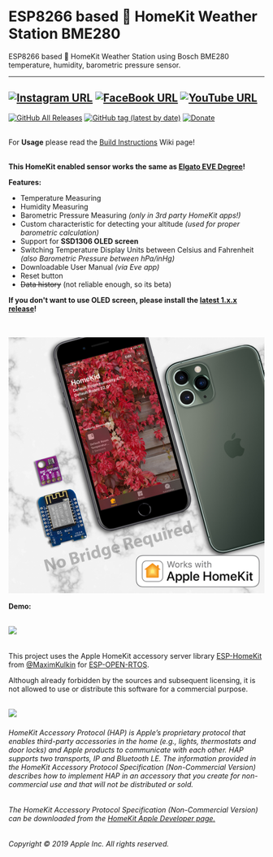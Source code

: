 # ESP8266 based  HomeKit Weather Station BME280
ESP8266 based  HomeKit Weather Station using Bosch BME280 temperature, humidity, barometric pressure sensor.

------
[![Instagram URL](https://img.shields.io/twitter/url/https/www.instagram.com/homekidd?label=Follow&logo=instagram&style=social)](https://www.instagram.com/homekidd) [![FaceBook URL](https://img.shields.io/twitter/url/https/www.facebook.com/HomeKiid?label=Like&logo=facebook&style=social)](https://www.facebook.com/HomeKiid) [![YouTube URL](https://img.shields.io/twitter/url/https/www.youtube.com/channel/UCkqC_6j1uyYVv7SO3jPe7KA?label=Follow&logo=youtube&style=social)](https://www.youtube.com/channel/UCkqC_6j1uyYVv7SO3jPe7KA)
------

[![GitHub All Releases](https://img.shields.io/github/downloads/HomeKidd/ESP8266-HomeKit-Weather-Station-BME280-Elgato-Eve/total?color=green)](https://github.com/HomeKidd/ESP8266-HomeKit-Weather-Station-BME280-Elgato-Eve/releases) 
[![GitHub tag (latest by date)](https://img.shields.io/github/v/tag/HomeKidd/ESP8266-HomeKit-Weather-Station-BME280-Elgato-Eve?color=yellow&label=Latest%20Release)](https://github.com/HomeKidd/ESP8266-HomeKit-Weather-Station-BME280-Elgato-Eve/releases) 
[![Donate](https://img.shields.io/badge/Donate-PayPal-blue.svg)](https://www.paypal.com/cgi-bin/webscr?cmd=_s-xclick&hosted_button_id=CEYEK69ZYG69S&source=url)
<br/>
<br/>


For **Usage** please read the [Build Instructions](https://github.com/HomeKidd/ESP8266-HomeKit-Weather-Station-BME280-Elgato-Eve/wiki/Build-Instructions) Wiki page!<br/><br/>


**This HomeKit enabled sensor works the same as [Elgato EVE Degree](https://www.evehome.com/en/eve-degree)!** 



**Features:**

* Temperature Measuring
* Humidity Measuring
* Barometric Pressure Measuring _(only in 3rd party HomeKit apps!)_
* Custom characteristic for detecting your altitude _(used for proper barometric calculation)_
* Support for **SSD1306 OLED screen**
* Switching Temperature Display Units between Celsius and Fahrenheit _(also Barometric Pressure between hPa/inHg)_
* Downloadable User Manual _(via Eve app)_
* Reset button 
* ~~Data history~~ (not reliable enough, so its beta)

**If you don't want to use OLED screen, please install the [latest 1.x.x release](https://github.com/HomeKidd/ESP8266-HomeKit-Weather-Station-BME280-Elgato-Eve/releases)!** 

<br/>
<br/>
<img src="https://github.com/HomeKidd/ESP8266-HomeKit-Weather-Station-BME280/raw/master/images/homekid_mockup_2.jpg" class="center" width="650"/>

<br/>

**Demo:**

<br/>
<img src="https://github.com/HomeKidd/ESP8266-HomeKit-Weather-Station-BME280/raw/master/images/ios.gif" class="center" width="250"/>

<br/>
<br/>

This project uses the Apple HomeKit accessory server library [ESP-HomeKit](https://github.com/maximkulkin/esp-homekit) from [@MaximKulkin](https://github.com/maximkulkin) for [ESP-OPEN-RTOS](https://github.com/SuperHouse/esp-open-rtos).<br/>

Although already forbidden by the sources and subsequent licensing, it is not allowed to use or distribute this software for a commercial purpose.<br/><br/>

<img src="https://freepngimg.com/thumb/apple_logo/25366-7-apple-logo-file.png" width="20"/> 

###### HomeKit Accessory Protocol (HAP) is Apple’s proprietary protocol that enables third-party accessories in the home (e.g., lights, thermostats and door locks) and Apple products to communicate with each other. HAP supports two transports, IP and Bluetooth LE. The information provided in the HomeKit Accessory Protocol Specification (Non-Commercial Version) describes how to implement HAP in an accessory that you create for non-commercial use and that will not be distributed or sold.

###### The HomeKit Accessory Protocol Specification (Non-Commercial Version) can be downloaded from the [HomeKit Apple Developer page.](https://developer.apple.com/homekit/)

###### Copyright © 2019 Apple Inc. All rights reserved.
